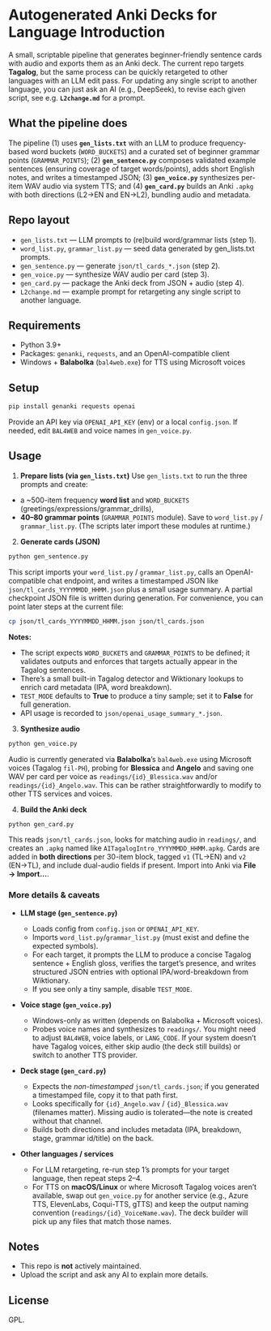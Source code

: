 # Autogenerated Anki Decks for Language Introduction

A small, scriptable pipeline that generates beginner-friendly sentence cards with audio and exports them as an Anki deck. The current repo targets **Tagalog**, but the same process can be quickly retargeted to other languages with an LLM edit pass. For updating any single script to another language, you can just ask an AI (e.g., DeepSeek), to revise each given script, see e.g. **`L2change.md`** for a prompt.

## What the pipeline does

The pipeline (1) uses **`gen_lists.txt`** with an LLM to produce frequency-based word buckets (`WORD_BUCKETS`) and a curated set of beginner grammar points (`GRAMMAR_POINTS`); (2) **`gen_sentence.py`** composes validated example sentences (ensuring coverage of target words/points), adds short English notes, and writes a timestamped JSON; (3) **`gen_voice.py`** synthesizes per-item WAV audio via system TTS; and (4) **`gen_card.py`** builds an Anki `.apkg` with both directions (L2→EN and EN→L2), bundling audio and metadata.    

## Repo layout

* `gen_lists.txt` — LLM prompts to (re)build word/grammar lists (step 1). 
* `word_list.py`, `grammar_list.py` — seed data generated by gen_lists.txt prompts.
* `gen_sentence.py` — generate `json/tl_cards_*.json` (step 2). 
* `gen_voice.py` — synthesize WAV audio per card (step 3). 
* `gen_card.py` — package the Anki deck from JSON + audio (step 4). 
* `L2change.md` — example prompt for retargeting any single script to another language.

## Requirements

* Python 3.9+
* Packages: `genanki`, `requests`, and an OpenAI-compatible client
* Windows + **Balabolka** (`bal4web.exe`) for TTS using Microsoft voices

## Setup

```bash
pip install genanki requests openai
```

Provide an API key via `OPENAI_API_KEY` (env) or a local `config.json`.
If needed, edit `BAL4WEB` and voice names in `gen_voice.py`.

## Usage

1. **Prepare lists (via `gen_lists.txt`)**
   Use `gen_lists.txt` to run the three prompts and create:

* a ~500-item frequency **word list** and `WORD_BUCKETS` (greetings/expressions/grammar_drills),
* **40–80 grammar points** (`GRAMMAR_POINTS` module).
  Save to `word_list.py` / `grammar_list.py`. (The scripts later import these modules at runtime.)  

2. **Generate cards (JSON)**

```bash
python gen_sentence.py
```

This script imports your `word_list.py` / `grammar_list.py`, calls an OpenAI-compatible chat endpoint, and writes a timestamped JSON like `json/tl_cards_YYYYMMDD_HHMM.json` plus a small usage summary. A partial checkpoint JSON file is written during generation. For convenience, you can point later steps at the current file:

```bash
cp json/tl_cards_YYYYMMDD_HHMM.json json/tl_cards.json
```

**Notes:**

* The script expects `WORD_BUCKETS` and `GRAMMAR_POINTS` to be defined; it validates outputs and enforces that targets actually appear in the Tagalog sentences.
* There’s a small built-in Tagalog detector and Wiktionary lookups to enrich card metadata (IPA, word breakdown).
* `TEST_MODE` defaults to **True** to produce a tiny sample; set it to **False** for full generation.
* API usage is recorded to `json/openai_usage_summary_*.json`. 

3. **Synthesize audio**

```bash
python gen_voice.py
```

Audio is currently generated via **Balabolka**’s `bal4web.exe` using Microsoft voices (Tagalog `fil-PH`), probing for **Blessica** and **Angelo** and saving one WAV per card per voice as `readings/{id}_Blessica.wav` and/or `readings/{id}_Angelo.wav`. This can be rather straightforwardly to modify to other TTS services and voices.

4. **Build the Anki deck**

```bash
python gen_card.py
```

This reads `json/tl_cards.json`, looks for matching audio in `readings/`, and creates an `.apkg` named like `AITagalogIntro_YYYYMMDD_HHMM.apkg`. Cards are added in **both directions** per 30-item block, tagged `v1` (TL→EN) and `v2` (EN→TL), and include dual-audio fields if present. Import into Anki via **File → Import…**. 

### More details & caveats

* **LLM stage (`gen_sentence.py`)**

  * Loads config from `config.json` or `OPENAI_API_KEY`.
  * Imports `word_list.py`/`grammar_list.py` (must exist and define the expected symbols).
  * For each target, it prompts the LLM to produce a concise Tagalog sentence + English gloss, verifies the target’s presence, and writes structured JSON entries with optional IPA/word-breakdown from Wiktionary.
  * If you see only a tiny sample, disable `TEST_MODE`. 

* **Voice stage (`gen_voice.py`)**

  * Windows-only as written (depends on Balabolka + Microsoft voices).
  * Probes voice names and synthesizes to `readings/`. You might need to adjust `BAL4WEB`, voice labels, or `LANG_CODE`. If your system doesn’t have Tagalog voices, either skip audio (the deck still builds) or switch to another TTS provider. 

* **Deck stage (`gen_card.py`)**

  * Expects the *non-timestamped* `json/tl_cards.json`; if you generated a timestamped file, copy it to that path first.
  * Looks specifically for `{id}_Angelo.wav` / `{id}_Blessica.wav` (filenames matter). Missing audio is tolerated—the note is created without that channel.
  * Builds both directions and includes metadata (IPA, breakdown, stage, grammar id/title) on the back. 

* **Other languages / services**

  * For LLM retargeting, re-run step 1’s prompts for your target language, then repeat steps 2–4.
  * For TTS on **macOS/Linux** or where Microsoft Tagalog voices aren’t available, swap out `gen_voice.py` for another service (e.g., Azure TTS, ElevenLabs, Coqui-TTS, gTTS) and keep the output naming convention (`readings/{id}_VoiceName.wav`). The deck builder will pick up any files that match those names. 


## Notes

* This repo is **not** actively maintained.
* Upload the script and ask any AI to explain more details.

## License

GPL.
